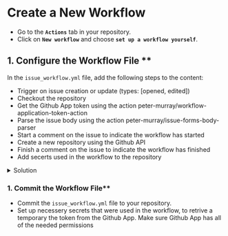 #  **Create a New Workflow**

- Go to the **`Actions`** tab in your repository.
- Click on **`New workflow`** and choose **`set up a workflow yourself`**.

## 1. Configure the Workflow File **

In the `issue_workflow.yml` file, add the following steps to the content:

* Trigger on issue creation or update (types: [opened, edited])
* Checkout the repository
* Get the Github App token using the action peter-murray/workflow-application-token-action
* Parse the issue body using the action peter-murray/issue-forms-body-parser
* Start a comment on the issue to indicate the workflow has started
* Create a new repository using the Github API
* Finish a comment on the issue to indicate the workflow has finished
* Add secerts used in the workflow to the repository

<details>
    <summary>Solution</Summary>
    
```yaml
name: Issue Triggered Workflow

on:
  issues:
    types: [opened, edited]

jobs:
  handle-issue:
    
    runs-on: ubuntu-latest
    steps:
    
        # Checkout
        - name: Checkout
          uses: actions/checkout@v3

        #Get token
        - name: Get Token for checkout target organizatiom
          id: get_workflow_token_target
          uses: peter-murray/workflow-application-token-action@v2
          with:
            application_id: ${{ secrets.APP_ID }}
            application_private_key: ${{ secrets.APP_SECRET }}
          

        #TODO: Add step to read input by using action peter-murray/issue-forms-body-parser
        - name: Run Issue form parser
          id: parse
          uses: peter-murray/issue-forms-body-parser@v2.0.0
          with:
            issue_id: ${{ github.event.issue.number }}
            separator: '###'
            label_marker_start: '>>'
            label_marker_end: '<<'

        - name: Start Workflow Comment
          uses: actions/github-script@v7
          with:
            github-token: ${{ steps.get_workflow_token_target.outputs.token }}
            script: |
              const issueNr = context.payload.issue.number;
              github.rest.issues.createComment({
                issue_number: issueNr,
                owner: context.repo.owner,
                repo: context.repo.repo,
                body: 'Workflow started 🚀'
              });

        # Step to read input by using 
        - name: Publish output variables
          uses: actions/github-script@v7
          id: generate_variables
          env:
            demo_payload: ${{ steps.parse.outputs.payload  }}
          with:
            script: |
                  demoPayload = JSON.parse(process.env.demo_payload);
                  const repository = demoPayload['repo-name'];
                  return repository;
        
        - name: Create a New Repository
          uses: actions/github-script@v7
          with:
            github-token: ${{ secrets.MY_PAT }}
            script: |
              const repoName = ${{ steps.generate_variables.outputs.result }};
              await github.rest.repos.createForAuthenticatedUser({
                name: repoName
              });
              
        - name: Finish Workflow Comment
          uses: actions/github-script@v6
          with:
            github-token: ${{ steps.get_workflow_token_target.outputs.token }}
            script: |
              const issueNr = context.payload.issue.number;
              github.rest.issues.createComment({
                issue_number: issueNr,
                owner: context.repo.owner,
                repo: context.repo.repo,
                body: 'Workflow finished 🏁'
              });

```

</details>


### 1. Commit the Workflow File**

* Commit the `issue_workflow.yml`  file to your repository.
* Set up necessery secrets that were used in the workflow, to retrive a temporary the token from the Github App. Make sure Github App has all of the needed permissions

